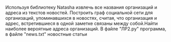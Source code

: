 Используя библиотеку Natasha извлечь все названия организаций и адреса из текстов новостей. Построить граф социальной сети для организаций, упоминавшихся в новостях, считая, что организация и адрес, встретившиеся в одной заметке связаны между собой.Найти наиболее вероятные адреса организаций.
В файле "ЛР2.py" программа, в файле "news.txt" новостные статьи
